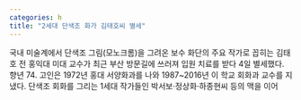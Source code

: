 ```yaml
---
categories: h
title: "2세대 단색조 화가 김태호씨 별세"
---
```

  국내 미술계에서 단색조 그림(모노크롬)을 그려온 보수 화단의 주요 작가로 꼽히는 김태호 전 홍익대 미대 교수가 최근 부산 방문길에 쓰러져 입원 치료를 받다 4일 별세했다. 향년 74.   고인은 1972년 홍대 서양화과를 나와 1987~2016년 이 학교 회화과 교수를 지냈다. 단색조 회화를 그리는 1세대 작가들인 박서보·정상화·하종현씨 등의 맥을 이어